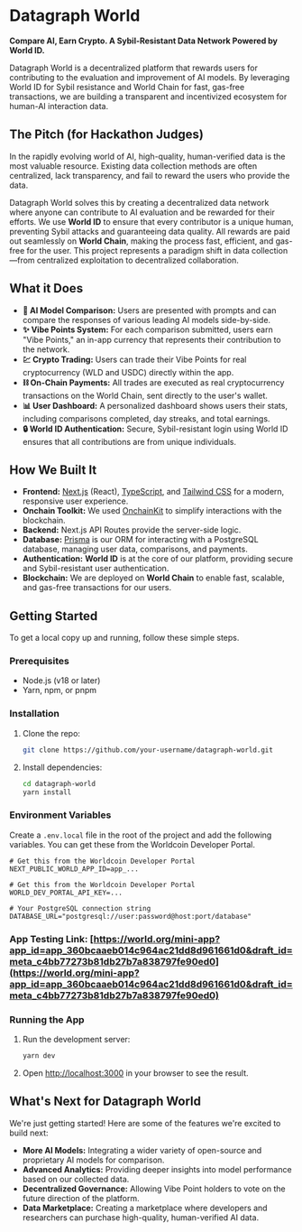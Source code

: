 # Datagraph World

**Compare AI, Earn Crypto. A Sybil-Resistant Data Network Powered by World ID.**

Datagraph World is a decentralized platform that rewards users for contributing to the evaluation and improvement of AI models. By leveraging World ID for Sybil resistance and World Chain for fast, gas-free transactions, we are building a transparent and incentivized ecosystem for human-AI interaction data.

## The Pitch (for Hackathon Judges)

In the rapidly evolving world of AI, high-quality, human-verified data is the most valuable resource. Existing data collection methods are often centralized, lack transparency, and fail to reward the users who provide the data. 

Datagraph World solves this by creating a decentralized data network where anyone can contribute to AI evaluation and be rewarded for their efforts. We use **World ID** to ensure that every contributor is a unique human, preventing Sybil attacks and guaranteeing data quality. All rewards are paid out seamlessly on **World Chain**, making the process fast, efficient, and gas-free for the user. This project represents a paradigm shift in data collection—from centralized exploitation to decentralized collaboration.

## What it Does

*   **🧠 AI Model Comparison:** Users are presented with prompts and can compare the responses of various leading AI models side-by-side.
*   **✨ Vibe Points System:** For each comparison submitted, users earn "Vibe Points," an in-app currency that represents their contribution to the network.
*   **💹 Crypto Trading:** Users can trade their Vibe Points for real cryptocurrency (WLD and USDC) directly within the app.
*   **⛓️ On-Chain Payments:** All trades are executed as real cryptocurrency transactions on the World Chain, sent directly to the user's wallet.
*   **📊 User Dashboard:** A personalized dashboard shows users their stats, including comparisons completed, day streaks, and total earnings.
*   **🔒 World ID Authentication:** Secure, Sybil-resistant login using World ID ensures that all contributions are from unique individuals.

## How We Built It

*   **Frontend:** [Next.js](https://nextjs.org/) (React), [TypeScript](https://www.typescriptlang.org/), and [Tailwind CSS](https://tailwindcss.com/) for a modern, responsive user experience.
*   **Onchain Toolkit:** We used [OnchainKit](https://onchainkit.xyz/) to simplify interactions with the blockchain.
*   **Backend:** Next.js API Routes provide the server-side logic.
*   **Database:** [Prisma](https://www.prisma.io/) is our ORM for interacting with a PostgreSQL database, managing user data, comparisons, and payments.
*   **Authentication:** **World ID** is at the core of our platform, providing secure and Sybil-resistant user authentication.
*   **Blockchain:** We are deployed on **World Chain** to enable fast, scalable, and gas-free transactions for our users.

## Getting Started

To get a local copy up and running, follow these simple steps.

### Prerequisites

*   Node.js (v18 or later)
*   Yarn, npm, or pnpm

### Installation

1.  Clone the repo:
    ```bash
    git clone https://github.com/your-username/datagraph-world.git
    ```
2.  Install dependencies:
    ```bash
    cd datagraph-world
    yarn install
    ```

### Environment Variables

Create a `.env.local` file in the root of the project and add the following variables. You can get these from the Worldcoin Developer Portal.

```env
# Get this from the Worldcoin Developer Portal
NEXT_PUBLIC_WORLD_APP_ID=app_...

# Get this from the Worldcoin Developer Portal
WORLD_DEV_PORTAL_API_KEY=...

# Your PostgreSQL connection string
DATABASE_URL="postgresql://user:password@host:port/database"
```


### App Testing Link: [https://world.org/mini-app?app_id=app_360bcaaeb014c964ac21dd8d961661d0&draft_id=meta_c4bb77273b81db27b7a838797fe90ed0](https://world.org/mini-app?app_id=app_360bcaaeb014c964ac21dd8d961661d0&draft_id=meta_c4bb77273b81db27b7a838797fe90ed0)

### Running the App

1.  Run the development server:
    ```bash
    yarn dev
    ```
2.  Open [http://localhost:3000](http://localhost:3000) in your browser to see the result.

## What's Next for Datagraph World

We're just getting started! Here are some of the features we're excited to build next:

*   **More AI Models:** Integrating a wider variety of open-source and proprietary AI models for comparison.
*   **Advanced Analytics:** Providing deeper insights into model performance based on our collected data.
*   **Decentralized Governance:** Allowing Vibe Point holders to vote on the future direction of the platform.
*   **Data Marketplace:** Creating a marketplace where developers and researchers can purchase high-quality, human-verified AI data.